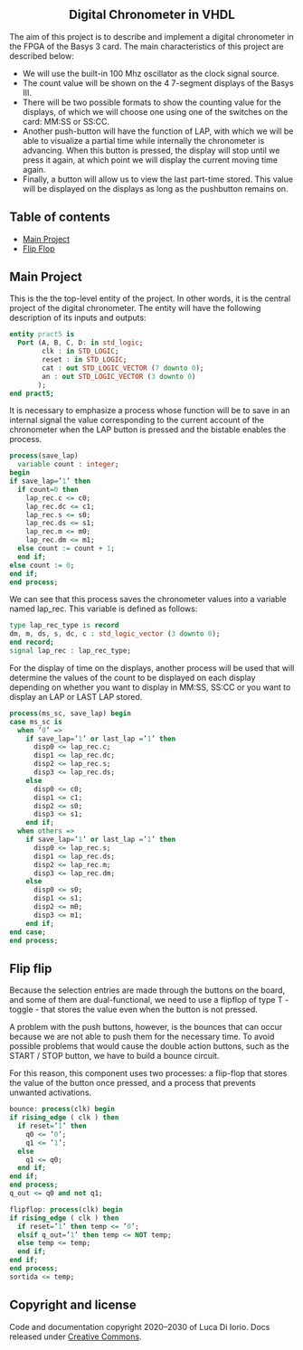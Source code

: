 <h2 align="center">Digital Chronometer in VHDL</h2>

The aim of this project is to describe and implement a digital chronometer in the FPGA of the Basys 3 card. The main characteristics of this project are described below:

- We will use the built-in 100 Mhz oscillator as the clock signal source.
- The count value will be shown on the 4 7-segment displays of the Basys III.
- There will be two possible formats to show the counting value for the displays, of which we will choose one using one of the switches on the card: MM:SS or SS:CC.
- Another push-button will have the function of LAP, with which we will be able to visualize a partial time while internally the chronometer is advancing. When this button is pressed, the display will stop until we press it again, at which point we will display the current moving time again.
- Finally, a button will allow us to view the last part-time stored. This value will be displayed on the displays as long as the pushbutton remains on.

## Table of contents

- [Main Project](#Main-project)
- [Flip Flop](#Flip-flop)

## Main Project

This is the the top-level entity of the project. In other words, it is the central project of the digital chronometer. The entity will have the following description of its inputs and outputs:

````VHDL
entity pract5 is 
  Port (A, B, C, D: in std_logic; 
        clk : in STD_LOGIC;
        reset : in STD_LOGIC;
        cat : out STD_LOGIC_VECTOR (7 downto 0); 
        an : out STD_LOGIC_VECTOR (3 downto 0)
       );
end pract5;
````

It is necessary to emphasize a process whose function will be to save in an internal signal the value corresponding to the current account of the chronometer when the LAP button is pressed and the bistable enables the process.

````VHDL
process(save_lap)
  variable count : integer;
begin
if save_lap=’1’ then
  if count=0 then
    lap_rec.c <= c0; 
    lap_rec.dc <= c1; 
    lap_rec.s <= s0; 
    lap_rec.ds <= s1; 
    lap_rec.m <= m0; 
    lap_rec.dm <= m1;
  else count := count + 1; 
  end if;
else count := 0;
end if;
end process;
````

We can see that this process saves the chronometer values into a variable named lap_rec. This variable is defined as follows:

````VHDL
type lap_rec_type is record
dm, m, ds, s, dc, c : std_logic_vector (3 downto 0); 
end record;
signal lap_rec : lap_rec_type;
````

For the display of time on the displays, another process will be used that will determine the values of the count to be displayed on each display depending on whether you want to display in MM:SS, SS:CC or you want to display an LAP or LAST LAP stored.

````VHDL
process(ms_sc, save_lap) begin 
case ms_sc is
  when ’0’ =>
    if save_lap=’1’ or last_lap =’1’ then
      disp0 <= lap_rec.c; 
      disp1 <= lap_rec.dc; 
      disp2 <= lap_rec.s; 
      disp3 <= lap_rec.ds;
    else
      disp0 <= c0;
      disp1 <= c1; 
      disp2 <= s0; 
      disp3 <= s1;
    end if;
  when others =>
    if save_lap=’1’ or last_lap =’1’ then 
      disp0 <= lap_rec.s;
      disp1 <= lap_rec.ds;
      disp2 <= lap_rec.m;
      disp3 <= lap_rec.dm; 
    else
      disp0 <= s0; 
      disp1 <= s1; 
      disp2 <= m0; 
      disp3 <= m1;
    end if; 
end case;
end process;
````

## Flip flip

Because the selection entries are made through the buttons on the board, and some of them are dual-functional, we need to use a flipflop of type T - toggle - that stores the value even when the button is not pressed. 

A problem with the push buttons, however, is the bounces that can occur because we are not able to push them for the necessary time. To avoid possible problems that would cause the double action buttons, such as the START / STOP button, we have to build a bounce circuit.

For this reason, this component uses two processes: a flip-flop that stores the value of the button once pressed, and a process that prevents unwanted activations.


````VHDL
bounce: process(clk) begin 
if rising_edge ( clk ) then
  if reset=’1’ then 
    q0 <= ’0’;
    q1 <= ’1’;
  else
    q1 <= q0; 
  end if;
end if;
end process;
q_out <= q0 and not q1;

flipflop: process(clk) begin 
if rising_edge ( clk ) then
  if reset=’1’ then temp <= ’0’;
  elsif q_out=’1’ then temp <= NOT temp;
  else temp <= temp; 
  end if;
end if;
end process; 
sortida <= temp;
````


## Copyright and license

Code and documentation copyright 2020–2030 of Luca Di Iorio. Docs released under [Creative Commons](https://creativecommons.org/licenses/by/3.0/).


